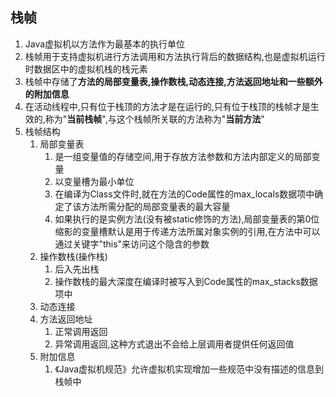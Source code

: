 ## 栈帧

1.  Java虚拟机以方法作为最基本的执行单位
2.  栈帧用于支持虚拟机进行方法调用和方法执行背后的数据结构,也是虚拟机运行时数据区中的虚拟机栈的栈元素
3.  栈帧中存储了**方法的局部变量表,操作数栈,动态连接,方法返回地址和一些额外的附加信息**
4.  在活动线程中,只有位于栈顶的方法才是在运行的,只有位于栈顶的栈帧才是生效的,称为"**当前栈帧**",与这个栈帧所关联的方法称为"**当前方法**"
5.  栈帧结构
    1.  局部变量表
        1.  是一组变量值的存储空间,用于存放方法参数和方法内部定义的局部变量
        2.  以变量槽为最小单位
        3.  在编译为Class文件时,就在方法的Code属性的max_locals数据项中确定了该方法所需分配的局部变量表的最大容量
        4.  如果执行的是实例方法(没有被static修饰的方法),局部变量表的第0位缩影的变量槽默认是用于传递方法所属对象实例的引用,在方法中可以通过关键字"this"来访问这个隐含的参数
    2.  操作数栈(操作栈)
        1.  后入先出栈
        2.  操作数栈的最大深度在编译时被写入到Code属性的max_stacks数据项中
    3.  动态连接
    4.  方法返回地址
        1.  正常调用返回
        2.  异常调用返回,这种方式退出不会给上层调用者提供任何返回值
    5.  附加信息
        1.  《Java虚拟机规范》允许虚拟机实现增加一些规范中没有描述的信息到栈帧中

